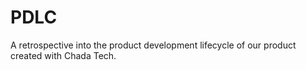 # PDLC
A retrospective into the product development lifecycle of our product created with Chada Tech.
